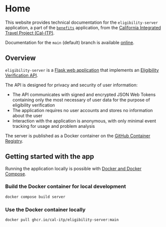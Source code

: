 # Home

This website provides technical documentation for the `eligibility-server` application, a part of the [`benefits`](https://docs.calitp.org/benefits) application, from the [California Integrated Travel Project (Cal-ITP)](https://www.calitp.org).

Documentation for the `main` (default) branch is available [online](https://docs.calitp.org/eligibility-server).

## Overview

`eligibility-server` is a [Flask web application](https://flask.palletsprojects.com/) that implements an [Eligibility Verification API](specification).

The API is designed for privacy and security of user information:

- The API communicates with signed and encrypted JSON Web Tokens containing only the most necessary of user data for the purpose of eligibility verification
- The application requires no user accounts and stores no information about the user
- Interaction with the application is anonymous, with only minimal event tracking for usage and problem analysis

The server is published as a Docker container on the [GitHub Container Registry](https://github.com/cal-itp/eligibility-server/pkgs/container/eligibility-server).

## Getting started with the app

Running the application locally is possible with [Docker and Docker Compose](https://www.docker.com/products/docker-desktop).

### Build the Docker container for local development

```bash
docker compose build server
```

### Use the Docker container locally

```bash
docker pull ghcr.io/cal-itp/eligibility-server:main
```
